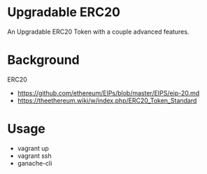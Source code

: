 # Upgradable ERC20
An Upgradable ERC20 Token with a couple advanced features.

# Background
ERC20

* https://github.com/ethereum/EIPs/blob/master/EIPS/eip-20.md
* https://theethereum.wiki/w/index.php/ERC20_Token_Standard

# Usage

* vagrant up
* vagrant ssh
* ganache-cli